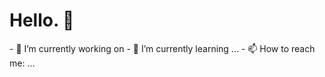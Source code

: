 # Hello. 👋
<!--
**davidjeong0628/davidjeong0628** is a ✨ _special_ ✨ repository because its `README.md` (this file) appears on your GitHub profile.
--!>

- 🔭 I’m currently working on 
- 🌱 I’m currently learning ...
- 📫 How to reach me: ...
